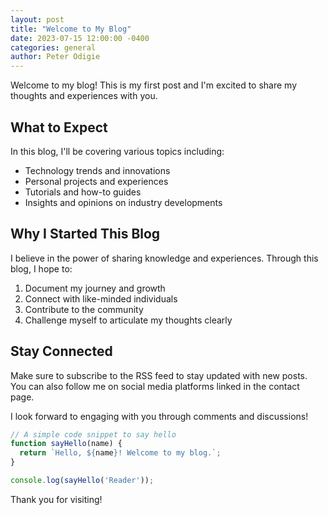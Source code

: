```yaml
---
layout: post
title: "Welcome to My Blog"
date: 2023-07-15 12:00:00 -0400
categories: general
author: Peter Odigie
---
```


Welcome to my blog! This is my first post and I'm excited to share my thoughts and experiences with you.

## What to Expect

In this blog, I'll be covering various topics including:

- Technology trends and innovations
- Personal projects and experiences
- Tutorials and how-to guides
- Insights and opinions on industry developments

## Why I Started This Blog

I believe in the power of sharing knowledge and experiences. Through this blog, I hope to:

1. Document my journey and growth
2. Connect with like-minded individuals
3. Contribute to the community
4. Challenge myself to articulate my thoughts clearly

## Stay Connected

Make sure to subscribe to the RSS feed to stay updated with new posts. You can also follow me on social media platforms linked in the contact page.

I look forward to engaging with you through comments and discussions!

```javascript
// A simple code snippet to say hello
function sayHello(name) {
  return `Hello, ${name}! Welcome to my blog.`;
}

console.log(sayHello('Reader'));
```

Thank you for visiting! 